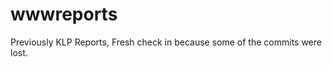 wwwreports
==========

Previously KLP Reports, Fresh check in because some of the commits were lost.
